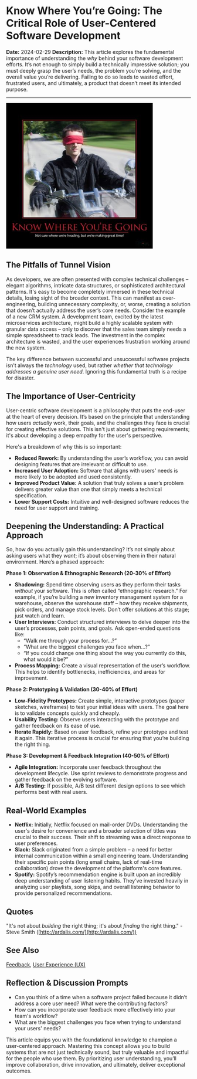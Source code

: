 # Know Where You’re Going: The Critical Role of User-Centered Software Development

**Date:** 2024-02-29
**Description:** This article explores the fundamental importance of understanding the _why_ behind your software development efforts. It’s not enough to simply build a technically impressive solution; you must deeply grasp the user’s needs, the problem you’re solving, and the overall value you’re delivering. Failing to do so leads to wasted effort, frustrated users, and ultimately, a product that doesn’t meet its intended purpose.

---

![Know-Where-Youre-Going-Nov-2013](images/Know-Where-Youre-Going-400x400.jpg)

## The Pitfalls of Tunnel Vision

As developers, we are often presented with complex technical challenges – elegant algorithms, intricate data structures, or sophisticated architectural patterns. It's easy to become completely immersed in these technical details, losing sight of the broader context. This can manifest as over-engineering, building unnecessary complexity, or, worse, creating a solution that doesn’t actually address the user’s core needs. Consider the example of a new CRM system. A development team, excited by the latest microservices architecture, might build a highly scalable system with granular data access – only to discover that the sales team simply needs a simple spreadsheet to track leads. The investment in the complex architecture is wasted, and the user experiences frustration working around the new system.

The key difference between successful and unsuccessful software projects isn’t always the _technology_ used, but rather _whether that technology addresses a genuine user need_. Ignoring this fundamental truth is a recipe for disaster.

## The Importance of User-Centricity

User-centric software development is a philosophy that puts the end-user at the heart of every decision. It’s based on the principle that understanding how users _actually_ work, their goals, and the challenges they face is crucial for creating effective solutions. This isn't just about gathering requirements; it's about developing a deep empathy for the user's perspective.

Here's a breakdown of why this is so important:

- **Reduced Rework:** By understanding the user’s workflow, you can avoid designing features that are irrelevant or difficult to use.
- **Increased User Adoption:** Software that aligns with users' needs is more likely to be adopted and used consistently.
- **Improved Product Value:** A solution that truly solves a user’s problem delivers greater value than one that simply meets a technical specification.
- **Lower Support Costs:** Intuitive and well-designed software reduces the need for user support and training.

## Deepening the Understanding: A Practical Approach

So, how do you actually gain this understanding? It’s not simply about asking users what they _want_; it’s about observing them in their natural environment. Here’s a phased approach:

**Phase 1: Observation & Ethnographic Research (20-30% of Effort)**

- **Shadowing:** Spend time observing users as they perform their tasks _without_ your software. This is often called “ethnographic research.” For example, if you’re building a new inventory management system for a warehouse, observe the warehouse staff – how they receive shipments, pick orders, and manage stock levels. Don’t offer solutions at this stage; just watch and learn.
- **User Interviews:** Conduct structured interviews to delve deeper into the user’s processes, pain points, and goals. Ask open-ended questions like:
  - “Walk me through your process for…?”
  - “What are the biggest challenges you face when…?”
  - “If you could change one thing about the way you currently do this, what would it be?”
- **Process Mapping:** Create a visual representation of the user’s workflow. This helps to identify bottlenecks, inefficiencies, and areas for improvement.

**Phase 2: Prototyping & Validation (30-40% of Effort)**

- **Low-Fidelity Prototypes:** Create simple, interactive prototypes (paper sketches, wireframes) to test your initial ideas with users. The goal here is to validate concepts quickly and cheaply.
- **Usability Testing:** Observe users interacting with the prototype and gather feedback on its ease of use.
- **Iterate Rapidly:** Based on user feedback, refine your prototype and test it again. This iterative process is crucial for ensuring that you’re building the right thing.

**Phase 3: Development & Feedback Integration (40-50% of Effort)**

- **Agile Integration:** Incorporate user feedback throughout the development lifecycle. Use sprint reviews to demonstrate progress and gather feedback on the evolving software.
- **A/B Testing:** If possible, A/B test different design options to see which performs best with real users.

## Real-World Examples

- **Netflix:** Initially, Netflix focused on mail-order DVDs. Understanding the user's desire for convenience and a broader selection of titles was crucial to their success. Their shift to streaming was a direct response to user preferences.
- **Slack:** Slack originated from a simple problem – a need for better internal communication within a small engineering team. Understanding their specific pain points (long email chains, lack of real-time collaboration) drove the development of the platform's core features.
- **Spotify:** Spotify’s recommendation engine is built upon an incredibly deep understanding of user listening habits. They’ve invested heavily in analyzing user playlists, song skips, and overall listening behavior to provide personalized recommendations.

## Quotes

"It's not about _building_ the right thing; it's about _finding_ the right thing." - Steve Smith ([http://ardalis.com/](http://ardalis.com/))

## See Also

[Feedback](/values/feedback), [User Experience (UX)](/values/ux)

## Reflection & Discussion Prompts

- Can you think of a time when a software project failed because it didn’t address a core user need? What were the contributing factors?
- How can you incorporate user feedback more effectively into your team's workflow?
- What are the biggest challenges you face when trying to understand your users' needs?

This article equips you with the foundational knowledge to champion a user-centered approach. Mastering this concept allows you to build systems that are not just technically sound, but truly valuable and impactful for the people who use them. By prioritizing user understanding, you’ll improve collaboration, drive innovation, and ultimately, deliver exceptional outcomes.

```

```
